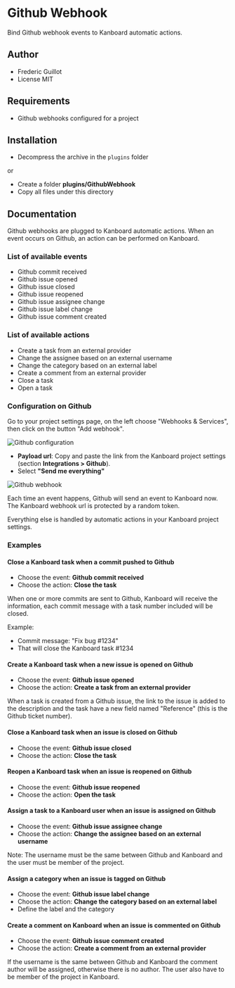 Github Webhook
===============

Bind Github webhook events to Kanboard automatic actions.

Author
------

- Frederic Guillot
- License MIT

Requirements
------------

- Github webhooks configured for a project

Installation
------------

- Decompress the archive in the `plugins` folder

or

- Create a folder **plugins/GithubWebhook**
- Copy all files under this directory

Documentation
-------------

Github webhooks are plugged to Kanboard automatic actions.
When an event occurs on Github, an action can be performed on Kanboard.

### List of available events

- Github commit received
- Github issue opened
- Github issue closed
- Github issue reopened
- Github issue assignee change
- Github issue label change
- Github issue comment created

### List of available actions

- Create a task from an external provider
- Change the assignee based on an external username
- Change the category based on an external label
- Create a comment from an external provider
- Close a task
- Open a task

### Configuration on Github

Go to your project settings page, on the left choose "Webhooks & Services", then click on the button "Add webhook".

![Github configuration](http://kanboard.net/screenshots/documentation/github-webhooks.png)

- **Payload url**: Copy and paste the link from the Kanboard project settings (section **Integrations > Github**).
- Select **"Send me everything"**

![Github webhook](http://kanboard.net/screenshots/documentation/kanboard-github-webhooks.png)

Each time an event happens, Github will send an event to Kanboard now.
The Kanboard webhook url is protected by a random token.

Everything else is handled by automatic actions in your Kanboard project settings.

### Examples

#### Close a Kanboard task when a commit pushed to Github

- Choose the event: **Github commit received**
- Choose the action: **Close the task**

When one or more commits are sent to Github, Kanboard will receive the information, each commit message with a task number included will be closed.

Example:

- Commit message: "Fix bug #1234"
- That will close the Kanboard task #1234

#### Create a Kanboard task when a new issue is opened on Github

- Choose the event: **Github issue opened**
- Choose the action: **Create a task from an external provider**

When a task is created from a Github issue, the link to the issue is added to the description and the task have a new field named "Reference" (this is the Github ticket number).

#### Close a Kanboard task when an issue is closed on Github

- Choose the event: **Github issue closed**
- Choose the action: **Close the task**

#### Reopen a Kanboard task when an issue is reopened on Github

- Choose the event: **Github issue reopened**
- Choose the action: **Open the task**

#### Assign a task to a Kanboard user when an issue is assigned on Github

- Choose the event: **Github issue assignee change**
- Choose the action: **Change the assignee based on an external username**

Note: The username must be the same between Github and Kanboard and the user must be member of the project.

#### Assign a category when an issue is tagged on Github

- Choose the event: **Github issue label change**
- Choose the action: **Change the category based on an external label**
- Define the label and the category

#### Create a comment on Kanboard when an issue is commented on Github

- Choose the event: **Github issue comment created**
- Choose the action: **Create a comment from an external provider**

If the username is the same between Github and Kanboard the comment author will be assigned, otherwise there is no author.
The user also have to be member of the project in Kanboard.
